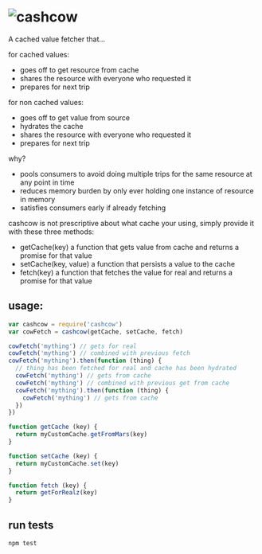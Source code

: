 # ![cashcow](https://cloud.githubusercontent.com/assets/640611/16666936/be6cfe96-4481-11e6-9962-44e7bbe6a537.png)


A cached value fetcher that...

for cached values:
- goes off to get resource from cache
- shares the resource with everyone who requested it
- prepares for next trip

for non cached values:
- goes off to get value from source
- hydrates the cache
- shares the resource with everyone who requested it
- prepares for next trip

why?
- pools consumers to avoid doing multiple trips for the same resource at any point in time
- reduces memory burden by only ever holding one instance of resource in memory
- satisfies consumers early if already fetching

cashcow is not prescriptive about what cache your using, simply provide it with these three methods:

- getCache(key) a function that gets value from cache and returns a promise for that value
- setCache(key, value) a function that persists a value to the cache
- fetch(key) a function that fetches the value for real and returns a promise for that value

## usage:
```js
var cashcow = require('cashcow')
var cowFetch = cashcow(getCache, setCache, fetch)

cowFetch('mything') // gets for real
cowFetch('mything') // combined with previous fetch
cowFetch('mything').then(function (thing) {
  // thing has been fetched for real and cache has been hydrated
  cowFetch('mything') // gets from cache
  cowFetch('mything') // combined with previous get from cache
  cowFetch('mything').then(function (thing) {
    cowFetch('mything') // gets from cache
  })
})

function getCache (key) {
  return myCustomCache.getFromMars(key)
}

function setCache (key) {
  return myCustomCache.set(key)
}

function fetch (key) {
  return getForRealz(key)
}
```

## run tests
```
npm test
```
